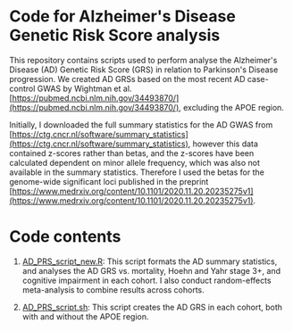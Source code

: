 # Code for Alzheimer's Disease Genetic Risk Score analysis

This repository contains scripts used to perform analyse the Alzheimer's Disease (AD) Genetic Risk Score (GRS) in relation to Parkinson's Disease progression. We created AD GRSs based on the most recent AD case-control GWAS by Wightman et al. [https://pubmed.ncbi.nlm.nih.gov/34493870/](https://pubmed.ncbi.nlm.nih.gov/34493870/), excluding the APOE region. 

Initially, I downloaded the full summary statistics for the AD GWAS from [https://ctg.cncr.nl/software/summary_statistics](https://ctg.cncr.nl/software/summary_statistics), however this data contained z-scores rather than betas, and the z-scores have been calculated dependent on minor allele frequency, which was also not available in the summary statistics. Therefore I used the betas for the genome-wide significant loci published in the preprint [https://www.medrxiv.org/content/10.1101/2020.11.20.20235275v1](https://www.medrxiv.org/content/10.1101/2020.11.20.20235275v1).

# Code contents

1. [AD_PRS_script_new.R](https://github.com/huw-morris-lab/PD-survival-GWAS/blob/2b7dd5d3a9c666d8e834d2316ccdc555fbfa24f5/AD_GRS/AD_PRS_script_new.R): This script formats the AD summary statistics, and analyses the AD GRS vs. mortality, Hoehn and Yahr stage 3+, and cognitive impairment in each cohort. I also conduct random-effects meta-analysis to combine results across cohorts.

2. [AD_PRS_script.sh](https://github.com/huw-morris-lab/PD-survival-GWAS/blob/2b7dd5d3a9c666d8e834d2316ccdc555fbfa24f5/AD_GRS/AD_PRS_script.sh): This script creates the AD GRS in each cohort, both with and without the APOE region.
